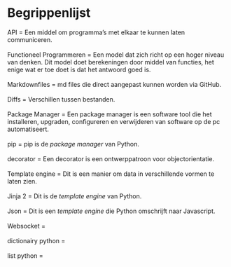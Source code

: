 # Begrippenlijst
API = Een middel om programma’s met elkaar te kunnen laten communiceren.
<br><br>
Functioneel Programmeren = Een model dat zich richt op een hoger niveau van denken. Dit model doet berekeningen door middel van functies, het enige wat er toe doet is dat het antwoord goed is.
<br><br>
Markdownfiles = md files die direct aangepast kunnen worden via GitHub.
<br><br>
Diffs = Verschillen tussen bestanden.
<br><br>
Package Manager = Een package manager is een software tool die het installeren, upgraden, configureren en verwijderen van software op de pc automatiseert.
<br><br>
pip = pip is de <i>package manager</i> van Python.
<br><br>
decorator = Een decorator is een ontwerppatroon voor objectorientatie.
<br><br>
Template engine = Dit is een manier om data in verschillende vormen te laten zien.
<br><br>
Jinja 2 = Dit is de <i>template engine</i> van Python.
<br><br>
Json = Dit is een <i>template engine</i> die Python omschrijft naar Javascript.
<br><br>
Websocket = 
<br><br>
dictionairy python = 
<br><br>
list python =
<br><br>
